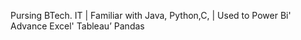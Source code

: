 ‎Pursing BTech. IT | Familiar with Java, Python,C, | Used to Power Bi' Advance Excel' Tableau’ Pandas


